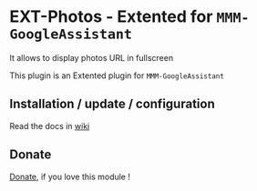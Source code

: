 # EXT-Photos - Extented for `MMM-GoogleAssistant`


It allows to display photos URL in fullscreen

This plugin is an Extented plugin for `MMM-GoogleAssistant`<br>

## Installation / update / configuration

Read the docs in [wiki](https://wiki.bugsounet.fr/EXT-Photos)
 
## Donate
 [Donate](https://www.paypal.com/cgi-bin/webscr?cmd=_s-xclick&hosted_button_id=TTHRH94Y4KL36&source=url), if you love this module !
